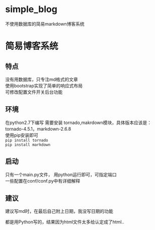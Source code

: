# simple_blog
不使用数据库的简易markdown博客系统  

# 简易博客系统  

## 特点  
没有用数据库，只专注md格式的文章  
使用bootstrap实现了简单的响应式布局  
可修改配置文件开关后台功能

## 环境  
在python2.7下编写
需要安装 tornado,makrdown模块，具体版本应该是：tornado-4.5.1，markdown-2.6.8  
使用pip安装即可  
`pip install tornado`  
`pip install markdown`  


## 启动  
只有一个main.py文件， 用python运行即可，可指定端口  
一些配置在conf/conf.py中有详细解释  

## 建议  
建议写md时，在最后自己附上日期，我没写日期的功能  


都是用Python写的，结果因为html文件太多给认定成了html..
